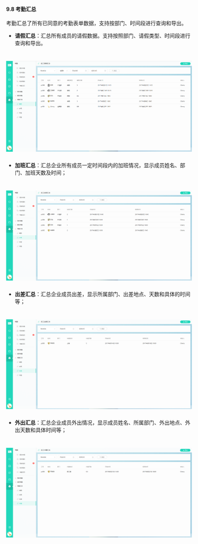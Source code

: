 #### 9.8 考勤汇总

考勤汇总了所有已同意的考勤表单数据，支持按部门、时间段进行查询和导出。

* **请假汇总**：汇总所有成员的请假数据。支持按照部门、请假类型、时间段进行查询和导出。

# ![](/assets/9.8考勤汇-请假.png)

* **加班汇总**：汇总企业所有成员一定时间段内的加班情况，显示成员姓名、部门、加班天数及时间；

# ![](/assets/9.8考勤汇-加班.png)

* **出差汇总**：汇总企业成员出差，显示所属部门、出差地点、天数和具体的时间等；

# ![](/assets/9.8考勤汇-出差.png)

* **外出汇总**：汇总企业成员外出情况，显示成员姓名、所属部门、外出地点、外出天数和具体时间等；

# ![](/assets/9.8考勤汇-外勤.png)
